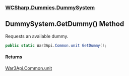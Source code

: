 ### [WCSharp.Dummies](WCSharp.Dummies.md 'WCSharp.Dummies').[DummySystem](WCSharp.Dummies.DummySystem.md 'WCSharp.Dummies.DummySystem')

## DummySystem.GetDummy() Method

Requests an available dummy.

```csharp
public static War3Api.Common.unit GetDummy();
```

#### Returns
[War3Api.Common.unit](https://docs.microsoft.com/en-us/dotnet/api/War3Api.Common.unit 'War3Api.Common.unit')